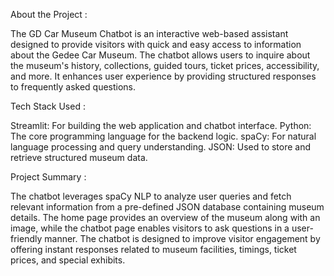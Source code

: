 
About the Project :

The GD Car Museum Chatbot is an interactive web-based assistant designed to provide visitors with quick and easy access to information about the Gedee Car Museum. The chatbot allows users to inquire about the museum's history, collections, guided tours, ticket prices, accessibility, and more. It enhances user experience by providing structured responses to frequently asked questions.

Tech Stack Used :

Streamlit: For building the web application and chatbot interface.
Python: The core programming language for the backend logic.
spaCy: For natural language processing and query understanding.
JSON: Used to store and retrieve structured museum data.

Project Summary :

The chatbot leverages spaCy NLP to analyze user queries and fetch relevant information from a pre-defined JSON database containing museum details. The home page provides an overview of the museum along with an image, while the chatbot page enables visitors to ask questions in a user-friendly manner. The chatbot is designed to improve visitor engagement by offering instant responses related to museum facilities, timings, ticket prices, and special exhibits.
